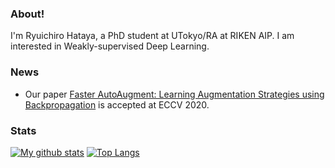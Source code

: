 ### About!

I'm Ryuichiro Hataya, a PhD student at UTokyo/RA at RIKEN AIP. I am interested in Weakly-supervised Deep Learning.

### News

* Our paper [Faster AutoAugment: Learning Augmentation Strategies using Backpropagation](https://arxiv.org/abs/1911.06987) is accepted at ECCV 2020.

### Stats

[![My github stats](https://github-readme-stats.vercel.app/api?username=moskomule&count_private=true)](https://github.com/anuraghazra/github-readme-stats) [![Top Langs](https://github-readme-stats.vercel.app/api/top-langs/?username=moskomule&hide=javascript,html,css,jupyter%20notebook)](https://github.com/anuraghazra/github-readme-stats)
